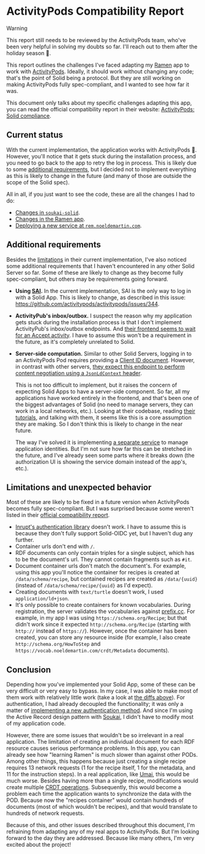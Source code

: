 # ActivityPods Compatibility Report

> [!WARNING]
> This report still needs to be reviewed by the ActivityPods team, who've been very helpful in solving my doubts so far. I'll reach out to them after the holiday season 🎄.

This report outlines the challenges I've faced adapting my [Ramen](https://ramen.noeldemartin.com) app to work with [ActivityPods](https://activitypods.org/). Ideally, it should work without changing any code; that's the point of Solid being a protocol. But they are still working on making ActivityPods fully spec-compliant, and I wanted to see how far it was.

This document only talks about my specific challenges adapting this app, you can read the official compatibility report in their website: [ActivityPods: Solid compliance](https://activitypods.org/specs/solid).

## Current status

With the current implementation, the application works with ActivityPods 🥳. However, you'll notice that it gets stuck during the installation process, and you need to go back to the app to retry the log in process. This is likely due to some [additional requirements](#additional-requirements), but I decided not to implement everything as this is likely to change in the future (and many of those are outside the scope of the Solid spec).

All in all, if you just want to see the code, these are all the changes I had to do:

-   [Changes in `soukai-solid`](https://github.com/NoelDeMartin/soukai-solid/commit/c8e51620dd240521cb1a339487049e5573baaad3).
-   [Changes in the Ramen app](https://github.com/NoelDeMartin/ramen/commit/9555ba84c942d5612c052b5241a2cce5ef4b85f7).
-   [Deploying a new service at `rem.noeldemartin.com`](https://github.com/NoelDeMartin/rem/).

## Additional requirements

Besides the [limitations](#limitations) in their current implementation, I've also noticed some additional requirements that I haven't encountered in any other Solid Server so far. Some of these are likely to change as they become fully spec-compliant, but others may be requirements going forward.

-   **Using [SAI](https://solid.github.io/data-interoperability-panel/specification/).** In the current implementation, SAI is the only way to log in with a Solid App. This is likely to change, as described in this issue: https://github.com/activitypods/activitypods/issues/344.

-   **ActivityPub's inbox/outbox.** I suspect the reason why my application gets stuck during the installation process is that I don't implement ActivityPub's inbox/outbox endpoints. And [their frontend seems to wait for an Accept activity](https://github.com/activitypods/activitypods/blob/2888f28fcb5e5607f3498a4f84cbf7b64b8a33ea/pod-provider/frontend/src/pages/AuthorizePage/InstallationScreen.js#L69..L75). I have to assume this won't be a requirement in the future, as it's completely unrelated to Solid.

-   **Server-side computation.** Similar to other Solid Servers, logging in to an ActivityPods Pod requires providing a [Client ID document](https://solid.github.io/solid-oidc/#clientids-document). However, in contrast with other servers, [they expect this endpoint to perform content negotiation using a `JsonLdContext` header](https://github.com/assemblee-virtuelle/semapps/issues/1204#issuecomment-1809738430).

    This is not too difficult to implement, but it raises the concern of expecting Solid Apps to have a server-side component. So far, all my applications have worked entirely in the frontend, and that's been one of the biggest advantages of Solid (no need to manage servers, they can work in a local networks, etc.). Looking at their codebase, reading [their tutorials](https://docs.activitypods.org/tutorials/create-your-first-social-app/), and talking with them, it seems like this is a core assumption they are making. So I don't think this is likely to change in the near future.

    The way I've solved it is implementing [a separate service](https://github.com/NoelDeMartin/rem/) to manage application identities. But I'm not sure how far this can be stretched in the future, and I've already seen some parts where it breaks down (the authorization UI is showing the service domain instead of the app's, etc.).

## Limitations and unexpected behavior

Most of these are likely to be fixed in a future version when ActivityPods becomes fully spec-compliant. But I was surprised because some weren't listed in their [official compatibility report](https://activitypods.org/specs/solid).

-   [Inrupt's authentication library](https://github.com/inrupt/solid-client-authn-js) doesn't work. I have to assume this is because they don't fully support Solid-OIDC yet, but I haven't dug any further.
-   Container urls don't end with `/`.
-   RDF documents can only contain triples for a single subject, which has to be the document's url. They cannot contain fragments such as `#it`.
-   Document container urls don't match the document's. For example, using this app you'll notice the container for recipes is created at `/data/schema/recipe`, but contained recipes are created as `/data/{uuid}` (instead of `/data/schema/recipe/{uuid}` as I'd expect).
-   Creating documents with `text/turtle` doesn't work, I used `application/ld+json`.
-   It's only possible to create containers for known vocabularies. During registration, the server validates the vocabularies against [prefix.cc](https://prefix.cc/). For example, in my app I was using `https://schema.org/Recipe`; but that didn't work since it expected `http://schema.org/Recipe` (starting with `http://` instead of `https://`). However, once the container has been created, you can store any resource inside (for example, I also create `http://schema.org/HowToStep` and `https://vocab.noeldemartin.com/crdt/Metadata` documents).

## Conclusion

Depending how you've implemented your Solid App, some of these can be very difficult or very easy to bypass. In my case, I was able to make most of them work with relatively little work (take a look at [the diffs above](#current-status)). For authentication, I had already decoupled the functionality; it was only a matter of [implementing a new authentication method](https://github.com/NoelDeMartin/ramen/blob/main/src/auth/ActivityPodsAuthenticator.ts). And since I'm using the Active Record design pattern with [Soukai](https://github.com/noeldemartin/soukai-solid), I didn't have to modify most of my application code.

However, there are some issues that wouldn't be so irrelevant in a real application. The limitation of creating an individual document for each RDF resource causes serious performance problems. In this app, you can already see how "learning Ramen" is much slower than against other PODs. Among other things, this happens because just creating a single recipe requires 13 network requests (1 for the recipe itself, 1 for the metadata, and 11 for the instruction steps). In a real application, like [Umai](https://umai.noeldemartin.com), this would be much worse. Besides having more than a single recipe, modifications would create multiple [CRDT operations](https://vocab.noeldemartin.com/crdt/Operation). Subsequently, this would become a problem each time the application wants to synchronize the data with the POD. Because now the "recipes container" would contain hundreds of documents (most of which wouldn't be recipes), and that would translate to hundreds of network requests.

Because of this, and other issues described throughout this document, I'm refraining from adapting any of my real apps to ActivityPods. But I'm looking forward to the day they are addressed. Because like many others, I'm very excited about the project!
